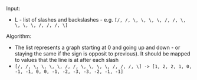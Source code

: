 Input:

- L - list of slashes and backslashes - e.g. `[/, /, \, \, \, \, /, /, \, \, \, \, /, /, /, \]`

Algorithm:

- The list represents a graph starting at 0 and going up and down - or staying the same if the sign is opposit to previous). It should be mapped to values that the line is at after each slash
- `[/, /, \, \, \, \, /, /, \, \, \, \, /, /, /, \] -> [1, 2, 2, 1, 0, -1, -1, 0, 0, -1, -2, -3, -3, -2, -1, -1]`
